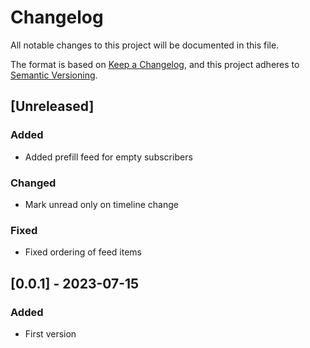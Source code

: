 # Changelog

All notable changes to this project will be documented in this file.

The format is based on [Keep a Changelog](https://keepachangelog.com/en/1.0.0/), and this project adheres
to [Semantic Versioning](https://semver.org/spec/v2.0.0.html).

## [Unreleased]

### Added
- Added prefill feed for empty subscribers

### Changed
- Mark unread only on timeline change

### Fixed
- Fixed ordering of feed items

## [0.0.1] - 2023-07-15

### Added
- First version
